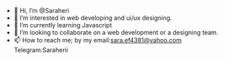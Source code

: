 - 👋 Hi, I’m @Saraheri
- 👀 I’m interested in web developing and ui/ux designing.
- 🌱 I’m currently learning Javascript
- 💞️ I’m looking to collaborate on a web development or a designing team.
- 📫 How to reach me; by my           email:sara.ef4381@yahoo.com     Telegram:Saraherii

<!-- -
Saraheri/Saraheri is a ✨ special ✨ repository because its `README.md` (this file) appears on your GitHub profile.
You can click the Preview link to take a look at your changes.
- -->
